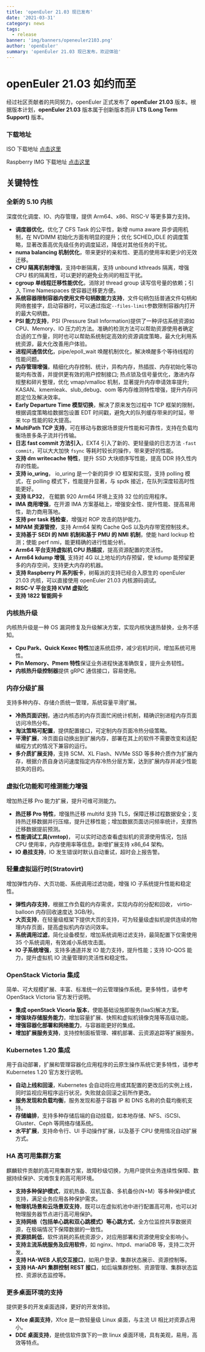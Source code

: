 ```yaml
---
title: 'openEuler 21.03 现已发布'
date: '2021-03-31'
category: news
tags:
  - release
banner: 'img/banners/openeuler2103.png'
author: 'openEuler'
summary: 'openEuler 21.03 现已发布，欢迎体验'
---
```


# openEuler 21.03 如约而至

经过社区贡献者的共同努力，openEuler 正式发布了 **openEuler 21.03** 版本。根据版本计划，**openEuler 21.03** 版本属于创新版本而非 **LTS (Long Term Support)** 版本。

### 下载地址

ISO 下载地址 [点击这里](https://repo.openeuler.org/openEuler-21.03/ISO/)

Raspberry IMG 下载地址 [点击这里](https://repo.openeuler.org/openEuler-21.03/raspi_img/)

## 关键特性

### 全新的 5.10 内核

深度优化调度、IO、内存管理，提供 Arm64、x86、RISC-V 等更多算力支持。

- **调度器优化**，优化了 CFS Task 的公平性，新增 numa aware 异步调用机制，在 NVDIMM 初始化方面有明显的提升；优化 SCHED_IDLE 的调度策略，显著改善高优先级任务的调度延迟，降低对其他任务的干扰。
- **numa balancing 机制优化**，带来更好的亲和性、更高的使用率和更少的无效迁移。
- **CPU 隔离机制增强**，支持中断隔离，支持 unbound kthreads 隔离，增强 CPU 核的隔离性，可以更好的避免业务间的相互干扰。
- **cgroup 单线程迁移性能优化**，消除对 thread group 读写信号量的依赖；引入 Time Namespaces 使容器迁移更方便。
- **系统容器限制容器内使用文件句柄数能力支持**，文件句柄包括普通文件句柄和网络套接字，启动容器时，可以通过指定`--files-limit`参数限制容器内打开的最大句柄数。
- **PSI 能力支持**，PSI (Pressure Stall Information)提供了一种评估系统资源如 CPU、Memory、IO 压力的方法。准确的检测方法可以帮助资源使用者确定合适的工作量，同时也可以帮助系统制定高效的资源调度策略，最大化利用系统资源，最大化改善用户体验。
- **进程间通信优化**，pipe/epoll_wait 唤醒机制优化，解决唤醒多个等待线程的性能问题。
- **内存管理增强**，精细化内存控制、统计，异构内存，热插拔、内存初始化等功能均有改善，并提供更有效的用户控制接口; 热点锁及信号量优化，激进内存规整和碎片整理，优化 vmap/vmalloc 机制，显著提升内存申请效率提升; KASAN、kmemleak、slub_debug、oom 等内存维测特性增强，提升内存问题定位及解决效率。
- **Early Departure Time 模型切换**，解决了原来发包过程中 TCP 框架的限制，根据调度策略给数据包设置 EDT 时间戳，避免大的队列缓存带来的时延，带来 tcp 性能的较大提高。
- **MultiPath TCP 支持**，可在移动与数据场景提升性能和可靠性，支持在负载均衡场景多条子流并行传输。
- **日志 fast commit 方法引入**，EXT4 引入了新的、更轻量级的日志方法 `-fast commit`，可以大大加快 `fsync` 等耗时较长的操作，带来更好的性能。
- **支持 dm writecache 特性**，提升 SSD 大块顺序写性能，提高 DDR 持久性内存的性能。
- **支持 io_uring**， io_uring 是一个新的异步 IO 框架和实现，支持 polling 模式，在 polling 模式下，性能提升显著，与 spdk 接近，在队列深度较高时性能更好。
- **支持 ILP32**， 在鲲鹏 920 Arm64 环境上支持 32 位的应用程序。
- **IMA 商用增强**，在开源 IMA 方案基础上，增强安全性、提升性能、提高易用性，助力商用落地。
- **支持 per task 栈检查**，增强对 ROP 攻击的防护能力。
- **MPAM 资源管控**，支持 Arm64 架构 Cache QoS 以及内存带宽控制技术。
- **支持基于 SEDI 的 NMI 机制和基于 PMU 的 NMI 机制**，使能 hard lockup 检测；使能 perf nmi，能更精确的进行性能分析。
- **Arm64 平台支持虚拟机 CPU 热插拔**，提高资源配置的灵活性。
- **Arm64 kdump 增强**, 支持对 4G 以上地址的内存预留，使 kdump 能预留更多的内存空间，支持更大内存的机器。
- **支持 Raspberry PI 系列板卡**，树莓派的支持已经合入原生的 openEuler 21.03 内核，可以直接使用 openEuler 21.03 内核源码调试。
- **RISC-V 平台支持 KVM 虚拟化**
- **支持 1822 智能网卡**

### 内核热升级

内核热升级是一种 OS 漏洞修复及升级解决方案，实现内核快速热替换，业务不感知。

- **Cpu Park、Quick Kexec 特性**加速系统启停，减少宕机时间，增加系统可用性。
- **Pin Memory、Pmem 特性**保证业务进程快速准确恢复，提升业务韧性。
- **内核热升级控制器**提供 gRPC 通信接口，容易使用。

### 内存分级扩展

支持多种内存、存储介质统一管理，系统容量平滑扩展。

- **冷热页面识别**，通过内核态的内存页面忙闲统计机制，精确识别进程内存页面访问冷热分布。
- **淘汰策略可配置**，提供配置接口，可定制内存页面冷热分级策略。
- **平滑扩展**，冷页面自动换出到扩展内存，部署在其上的软件不需要改变和适配编程方式的情况下兼容的运行。
- **多介质扩展支持**，支持 SCM、XL Flash、NVMe SSD 等多种介质作为扩展内存，根据介质自身访问速度指定内存冷热分层方案，达到扩展内存并减少性能损失的目的。

### 虚拟化功能和可维测能力增强

增加热迁移 Pro 能力扩展，提升可维可测能力。

- **热迁移 Pro 特性**，增强热迁移 multifd 支持 TLS，保障迁移过程数据安全；支持热迁移数据并行压缩，提升迁移性能；增加数据页面访问频率统计，支撑热迁移数据提前预测。
- **性能调试工具(vmtop)**， 可以实时动态查看虚拟机的资源使用情况，包括 CPU 使用率，内存使用率等信息。新增扩展支持 x86_64 架构。
- **IO 悬挂支持**，IO 发生错误时默认自动重试，超时会上报告警。

### 轻量虚拟运行时(Stratovirt)

增加弹性内存、大页功能、系统调用过滤功能，增强 IO 子系统提升性能和稳定性。

- **弹性内存支持**，根据工作负载的内存需求，实现内存的分配和回收， virtio-balloon 内存回收速度达 3GB/秒。
- **大页支持**，在轻量级框架下提供大页的支持，可为轻量级虚拟机提供连续的物理内存页面，提高虚拟机内存访问效率。
- **系统调用过滤**，简化设备模型，增加系统调用过滤支持，最简配置下仅需使用 35 个系统调用，有效减小系统攻击面。
- **IO 子系统增强**，支持多通道并发 IO 能力支持，提升性能；支持 IO-QOS 能力，提升虚拟机 IO 流量管理的灵活性和稳定性。

### OpenStack Victoria 集成

简单、可大规模扩展、丰富、标准统一的云管理操作系统。更多特性，请参考 OpenStack Victoria 官方发行说明。

- **集成 openStack Vicoria 版本**，使能基础设施即服务(IaaS)解决方案。
- **增强块存储服务能力**，增加容量扩展、快照和虚拟机镜像克隆等高级功能。
- **增强容器化部署和网络能力**，与容器能更好的集成。
- **增加扩展服务支持**，支持控制面板管理、裸机部署、云资源追踪等扩展服务。

### Kubernetes 1.20 集成

用于自动部署，扩展和管理容器化应用程序的云原生操作系统它更多特性，请参考 Kubernetes 1.20 官方发行说明。

- **自动上线和回滚**，Kubernetes 会自动将应用或其配置的更改后的实例上线，同时监视应用程序运行状况，失败就会回滚之前所作更改。
- **服务发现和负载均衡**，服务发现和基于容器 IP 和 DNS 名称的负载均衡机支持。
- **存储编排**，支持多种存储后端的自动挂载，如本地存储、NFS、iSCSI、Gluster、Ceph 等网络存储系统。
- **水平扩展**，支持命令行、UI 手动操作扩展，以及基于 CPU 使用情况自动扩展方式。

### HA 高可用集群方案

麒麟软件贡献的高可用集群方案，故障秒级切换，为用户提供业务连续性保障、数据持续保护、灾难恢复的高可用环境。

- **支持多种保护模式**，双机热备、双机互备、多机备份(N+M）等多种保护模式支持，满足业务应用各种保护需求。
- **物理机场景和云场景双支持**，既可以在虚拟机池中进行配置高可用，也可以对物理服务器节点进行高可用保护。
- **支持网络（包括单心跳和双心跳模式）等心跳方式**，全方位监控共享数据资源，在极端情况下保障数据的一致性。
- **资源损耗低**，软件消耗的系统资源少，对应用部署和资源使用安全影响小。
- **支持主流系统服务及应用软件**，如 nginx、httpd、mariaDB 等，支持二次开发。
- **支持 HA-WEB 人机交互接口**，如用户登录、集群状态展示、资源控制等。
- **支持 HA-API 集群控制 REST 接口**，如后端集群控制、资源管理、集群状态监控、资源状态监控等。

### 更多桌面环境的支持

提供更多的开发桌面选择，更好的开发体验。

- **Xfce 桌面支持**，Xfce 是一款轻量级 Linux 桌面，与主流 UI 相比对资源占用小。
- **DDE 桌面支持**，是统信软件旗下的一款 linux 桌面环境，具有美观，易用，高效等特点。
